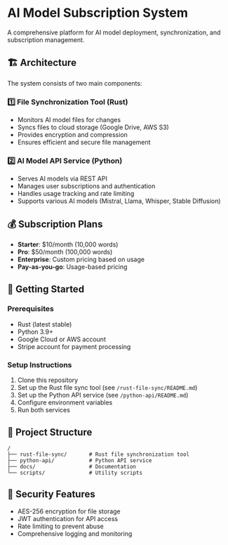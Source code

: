# AI Model Subscription System

A comprehensive platform for AI model deployment, synchronization, and subscription management.

## 🏗️ Architecture

The system consists of two main components:

### 1️⃣ File Synchronization Tool (Rust)
- Monitors AI model files for changes
- Syncs files to cloud storage (Google Drive, AWS S3)
- Provides encryption and compression
- Ensures efficient and secure file management

### 2️⃣ AI Model API Service (Python)
- Serves AI models via REST API
- Manages user subscriptions and authentication
- Handles usage tracking and rate limiting
- Supports various AI models (Mistral, Llama, Whisper, Stable Diffusion)

## 💰 Subscription Plans

- **Starter**: $10/month (10,000 words)
- **Pro**: $50/month (100,000 words)
- **Enterprise**: Custom pricing based on usage
- **Pay-as-you-go**: Usage-based pricing

## 🚀 Getting Started

### Prerequisites
- Rust (latest stable)
- Python 3.9+
- Google Cloud or AWS account
- Stripe account for payment processing

### Setup Instructions
1. Clone this repository
2. Set up the Rust file sync tool (see `/rust-file-sync/README.md`)
3. Set up the Python API service (see `/python-api/README.md`)
4. Configure environment variables
5. Run both services

## 📂 Project Structure

```
/
├── rust-file-sync/       # Rust file synchronization tool
├── python-api/           # Python API service
├── docs/                 # Documentation
└── scripts/              # Utility scripts
```

## 🔐 Security Features
- AES-256 encryption for file storage
- JWT authentication for API access
- Rate limiting to prevent abuse
- Comprehensive logging and monitoring